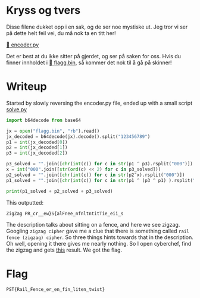 # Kryss og tvers

Disse filene dukket opp i en sak, og de ser noe mystiske ut. Jeg tror vi ser på dette helt feil vei, du må nok ta en titt her!

[📎 encoder.py](encoder.py)

Det er best at du ikke sitter på gjerdet, og ser på saken for oss. Hvis du finner innholdet i [📎 flagg.bin](flagg.bin), så kommer det nok til å gå på skinner!

# Writeup

Started by slowly reversing the encoder.py file, ended up with a small script [solve.py](./solve.py)

```python
import b64decode from base64

jx = open("flagg.bin", "rb").read()
jx_decoded = b64decode(jx).decode().split("123456789")
p1 = int(jx_decoded[0])
p2 = int(jx_decoded[1])
p3 = int(jx_decoded[2])

p3_solved = "".join([chr(int(c)) for c in str(p1 ^ p3).rsplit("000")])
x = int("000".join([str(ord(c) << 2) for c in p3_solved]))
p2_solved = "".join([chr(int(c)) for c in str(p2^x).rsplit("000")])
p1_solved = "".join([chr(int(c)) for c in str(p1 ^ (p3 ^ p1) ).rsplit("000")])

print(p1_solved + p2_solved + p3_solved)
```

This outputted:

```
ZigZag PR_cr__ew}S{alFnee_nfnltntitTie_eii_s
```

The description talks about sitting on a fence, and here we see zigzag. Googling `zigzag cipher` gave me a clue that there is something called `rail fence (zigzag) cipher`. So three things hints towards that in the description. Oh well, opening it there gives me nearly nothing. So I open cyberchef, find the zigzag and gets [this](https://gchq.github.io/CyberChef/#recipe=Rail_Fence_Cipher_Decode(3,0)&input=UFJfY3JfX2V3fVN7YWxGbmVlX25mbmx0bnRpdFRpZV9laWlfcw) result. We got the flag.

# Flag

```
PST{Rail_Fence_er_en_fin_liten_twist}
```